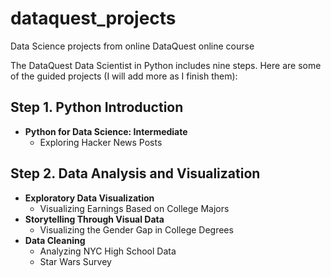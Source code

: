 # dataquest_projects
Data Science projects from online DataQuest online course

The DataQuest Data Scientist in Python includes nine steps. Here are some of the guided projects (I will add more as I finish them):

## Step 1. Python Introduction
- **Python for Data Science: Intermediate**
  - Exploring Hacker News Posts

## Step 2. Data Analysis and Visualization
- **Exploratory Data Visualization**
  - Visualizing Earnings Based on College Majors
- **Storytelling Through Visual Data**
  - Visualizing the Gender Gap in College Degrees
- **Data Cleaning**
  - Analyzing NYC High School Data
  - Star Wars Survey
